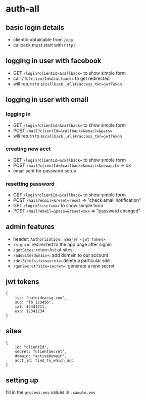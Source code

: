 # auth-all

## basic login details
- clientId obtainable from `/app`
- callback must start with `https`

## logging in user with facebook
- GET `/login?clientId=&callback=` to show simple form
- call `/fb?clientId=&callback=` to get redirected
- will return to `${callback_url}#/access_tkn=jwtToken`

## logging in user with email
### logging in
- GET `/login?clientId=&callback=` to show simple form
- POST `/mail?clientId=&callback=&email=&pass=`
- will return to `${callback_url}#/access_tkn=jwtToken`

### creating new acct
- GET `/login?clientId=&callback=` to show simple form
- POST `/mail?clientId=&callback=&email=&newacct=` => ok
- email sent for password setup

### resetting password
- GET `/login?clientId=&callback=` to show simple form
- POST `/mail?email=&reset=reset` => "check email notification"
- GET `/login?reset=xxx` to show simple form
- POST `/mail?email=&pass=&reset=xxx` => "password changed"

## admin features
- header: `Authorization: Bearer <jwt token>`
- `/signin`: redirected to the app page after signin
- `/getSites`: return list of sites
- `/addSite?domain=`: add domain to our account
- `/delSite?site=secret=`: delete a particular site
- `/genSecret?site=secret=`: generate a new secret

## jwt tokens
```
{
    iss: "dateideassg.com",
    sub: "fb_123456",
    iat: 12341211,
    exp: 12341234
}
```

## sites
```
{
    id: "clientId",
    secret: "clientSecret",
    domain: "activeDomain",
    acct_id: tied_to_which_acc
}
```

## setting up
fill in the `process.env` values in `.sample.env`
